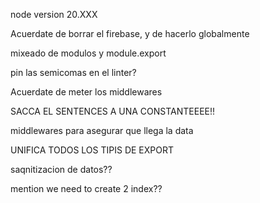 node version 20.XXX

Acuerdate de borrar el firebase, y de hacerlo globalmente

mixeado de modulos y module.export

pin las semicomas en el linter?

Acuerdate de meter los middlewares

SACCA EL SENTENCES A UNA CONSTANTEEEE!!

middlewares para asegurar que llega la data

UNIFICA TODOS LOS TIPIS DE EXPORT

saqnitizacion de datos??

mention we need to create 2 index??
